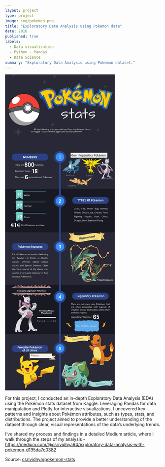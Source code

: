```yaml
---
layout: project
type: project
image: img/pokemon.png
title: "Exploratory Data Analysis using Pokemon data"
date: 2018
published: true
labels:
  - Data visualization
  - Python - Pandas
  - Data Science
summary: "Exploratory Data Analysis using Pokemon dataset."
---
```


<img class="img-fluid" src="../img/pokemon.png">

For this project, I conducted an in-depth Exploratory Data Analysis (EDA) using the Pokémon stats dataset from Kaggle. Leveraging Pandas for data manipulation and Plotly for interactive visualizations, I uncovered key patterns and insights about Pokémon attributes, such as types, stats, and distributions. The project aimed to provide a better understanding of the dataset through clear, visual representations of the data’s underlying trends.

I’ve shared my process and findings in a detailed Medium article, where I walk through the steps of my analysis - https://medium.com/@csrividhya94/exploratory-data-analysis-with-pokémon-d195da7e0382 

Source: <a href="https://github.com/csrividhya/pokemon-stats"><i class="large github icon "></i>csrividhya/pokemon-stats</a>
